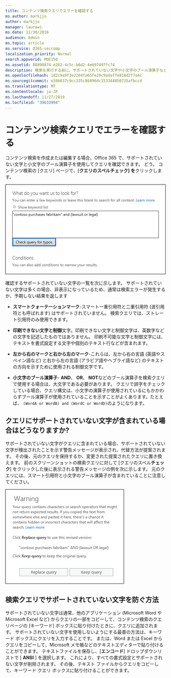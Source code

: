 ```yaml
---
title: コンテンツ検索クエリでエラーを確認する
ms.author: markjjo
author: markjjo
manager: laurawi
ms.date: 11/30/2016
audience: Admin
ms.topic: article
ms.service: O365-seccomp
localization_priority: Normal
search.appverid: MOE150
ms.assetid: 88898874-e262-4c5c-b6d2-4e697497fc74
description: 検索を実行する前に、サポートされていない文字や小文字のブール演算子などのエラーと入力ミスについては、キーワードクエリのコンテンツ検索を確認してください。 エラーが見つかった場合は、変更されたクエリを提案します。
ms.openlocfilehash: 1d2c9a9f3e2204fa65fe29c9adaffe818d2f7a4c
ms.sourcegitcommit: e386037c9cc335c86896dc153344850735afbccd
ms.translationtype: MT
ms.contentlocale: ja-JP
ms.lasthandoff: 11/27/2019
ms.locfileid: "39633994"
---
```

# <a name="check-your-content-search-query-for-errors"></a>コンテンツ検索クエリでエラーを確認する

コンテンツ検索を作成または編集する場合、Office 365 で、サポートされていない文字と小文字のブール演算子を使用してクエリを確認できます。 どう。 コンテンツ検索の [クエリ] ページで、[**クエリのスペルチェック] を**クリックします。 
  
![[クエリのスペルチェックを行う] をクリックして、サポートされていない文字の検索クエリを確認します。](media/e5314306-cfb2-481d-9b5c-13ce658156e7.png)
  
確認するサポートされていない文字の一覧を次に示します。 サポートされていない文字は多くの場合、非表示になっているため、通常は検索エラーが発生するか、予期しない結果を返します
  
- **スマートクォーテーションマーク**-スマート一重引用符と二重引用符 (波引用符とも呼ばれます) はサポートされていません。 検索クエリでは、ストレート引用符のみ使用できます。 
    
- **印刷できない文字と制御**文字。印刷できない文字と制御文字は、英数字などの文字を記述したものではありません。 印刷不可能な文字と制御文字には、テキストを書式設定する文字や個別のテキスト行などが含まれます。 
    
- **左から右のマークと右から左のマーク**-これらは、左から右の言語 (英語やスペイン語など) と右から左の言語 (アラビア語やヘブライ語など) のテキストの方向を示すために使用される制御文字です。
    
- **小文字のブール演算子**- **AND**、 **OR**、 **NOT**などのブール演算子を検索クエリで使用する場合は、大文字である必要があります。 クエリで誤字をチェックしている場合、クエリ構文は、小文字の演算子が使用されているにもかかわらずブール演算子が使用されていることを示すことがよくあります。たとえば、 `(WordA or WordB) and (WordC or WordD)`のようになります。
    
## <a name="what-happens-if-a-query-has-an-unsupported-character"></a>クエリにサポートされていない文字が含まれている場合はどうなりますか?

サポートされていない文字がクエリに含まれている場合、サポートされていない文字が検出されたことを示す警告メッセージが表示され、代替方法が提案されます。 その後、元のクエリを保持するか、変更された提案されたクエリに置き換えます。 前のスクリーンショットの検索クエリに対して [クエリのスペル**チェック**] をクリックした後に表示される警告メッセージの例を次に示します。 元のクエリには、スマート引用符と小文字のブール演算子が含まれていることに注意してください。 
  
![クエリに対して推奨されるリビジョンの警告メッセージが表示されます。](media/23214b30-8e52-412c-bd80-63fb1b3ed52d.png)
  
## <a name="how-to-prevent-unsupported-characters-in-your-search-queries"></a>検索クエリでサポートされていない文字を防ぐ方法

サポートされていない文字は通常、他のアプリケーション (Microsoft Word や Microsoft Excel など) からクエリの一部をコピーして、コンテンツ検索のクエリページの [キーワード] ボックスに貼り付けたときに、クエリに追加されます。 サポートされていない文字を使用しないようにする最善の方法は、キーワード ボックスにクエリを入力することです。 または、Word または Excel からクエリをコピーして、Microsoft メモ帳などのテキストエディターで貼り付けることができます。 テキストファイルを保存し、[**エンコード**] ドロップダウンリストで [ **ANSI** ] を選択します。 これにより、すべての書式設定とサポートされない文字が削除されます。 その後、テキスト ファイルからクエリをコピーして、キーワード クエリ ボックスに貼り付けることができます。 

